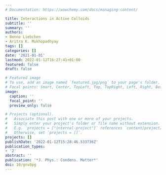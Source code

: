 ```yaml
---
# Documentation: https://wowchemy.com/docs/managing-content/

title: Interactions in Active Colloids
subtitle: ''
summary: ''
authors:
- Benno Liebchen
- Aritra K. Mukhopadhyay
tags: []
categories: []
date: '2021-01-01'
lastmod: 2022-01-12T16:27:41+01:00
featured: false
draft: false

# Featured image
# To use, add an image named `featured.jpg/png` to your page's folder.
# Focal points: Smart, Center, TopLeft, Top, TopRight, Left, Right, BottomLeft, Bottom, BottomRight.
image:
  caption: ''
  focal_point: ''
  preview_only: false

# Projects (optional).
#   Associate this post with one or more of your projects.
#   Simply enter your project's folder or file name without extension.
#   E.g. `projects = ["internal-project"]` references `content/project/deep-learning/index.md`.
#   Otherwise, set `projects = []`.
projects: []
publishDate: '2022-01-12T15:28:46.533736Z'
publication_types:
- '2'
abstract: ''
publication: '*J. Phys.: Condens. Matter*'
doi: 10/gnv8pg
---
```

